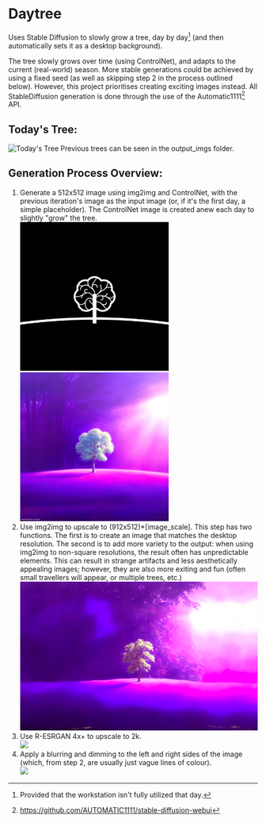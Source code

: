 # Daytree
Uses Stable Diffusion to slowly grow a tree, day by day[^1] (and then automatically sets it as a desktop background).

The tree slowly grows over time (using ControlNet), and adapts to the current (real-world) season. More stable generations could be achieved by using a fixed seed (as well as skipping step 2 in the process outlined below). However, this project prioritises creating exciting images instead. All StableDiffusion generation is done through the use of the Automatic1111[^2] API. 


## Today's Tree:
![Today's Tree](https://github.com/Yerren/Daytree/blob/main/output_imgs/desktop_img.bmp?raw=true)
Previous trees can be seen in the output_imgs folder.

## Generation Process Overview:
1) Generate a 512x512 image using img2img and ControlNet, with the previous iteration's image as the input image (or, if it's the first day, a simple placeholder). The ControlNet image is created anew each day to slightly "grow" the tree.\
   <img src="https://github.com/Yerren/Daytree/blob/main/controlnet_img_sketch.png?raw=true" height="300" /> <img src="https://github.com/Yerren/Daytree/blob/main/output_imgs/output_latest.png?raw=true" height="300" /> 
3) Use img2img to upscale to (912x512)*[image_scale]. This step has two functions. The first is to create an image that matches the desktop resolution. The second is to add more variety to the output: when using img2img to non-square resolutions, the result often has unpredictable elements. This can result in strange artifacts and less aesthetically appealing images; however, they are also more exiting and fun (often small travellers will appear, or multiple trees, etc.)\
   <img src="https://github.com/Yerren/Daytree/blob/main/output_imgs/lrg_output_latest.png?raw=true" height="300" /> 
5) Use R-ESRGAN 4x+ to upscale to 2k.\
   <img src="https://github.com/Yerren/Daytree/blob/main/output_imgs/2k_output_latest.png?raw=true" height="300" /> 
7) Apply a blurring and dimming to the left and right sides of the image (which, from step 2, are usually just vague lines of colour).\
   <img src="https://github.com/Yerren/Daytree/blob/main/output_imgs/blur_latest.bmp?raw=true" height="300" />

[^1]: Provided that the workstation isn't fully utilized that day.
[^2]: https://github.com/AUTOMATIC1111/stable-diffusion-webui
